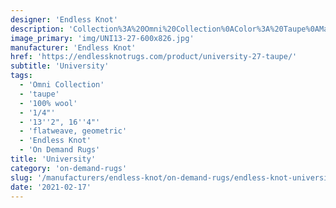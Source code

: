 ```yaml
---
designer: 'Endless Knot'
description: 'Collection%3A%20Omni%20Collection%0AColor%3A%20Taupe%0AMaterial%3A%20100%25%20WoolPile%3A%201/4%22Width%3A%2013%272%22%2C%2016%274%22Style%3A%20Flatweave%2C%20Geometric'
image_primary: 'img/UNI13-27-600x826.jpg'
manufacturer: 'Endless Knot'
href: 'https://endlessknotrugs.com/product/university-27-taupe/'
subtitle: 'University'
tags:
  - 'Omni Collection'
  - 'taupe'
  - '100% wool'
  - '1/4"'
  - '13''2", 16''4"'
  - 'flatweave, geometric'
  - 'Endless Knot'
  - 'On Demand Rugs'
title: 'University'
category: 'on-demand-rugs'
slug: '/manufacturers/endless-knot/on-demand-rugs/endless-knot-university'
date: '2021-02-17'
---
```

